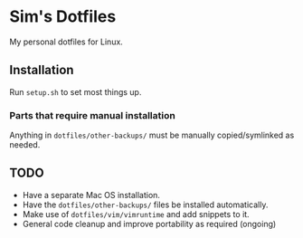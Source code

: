 # Sim's Dotfiles

My personal dotfiles for Linux.

## Installation

Run `setup.sh` to set most things up.

### Parts that require manual installation

Anything in `dotfiles/other-backups/` must be manually copied/symlinked as needed.

## TODO

- Have a separate Mac OS installation.
- Have the `dotfiles/other-backups/` files be installed automatically.
- Make use of `dotfiles/vim/vimruntime` and add snippets to it.
- General code cleanup and improve portability as required (ongoing)

